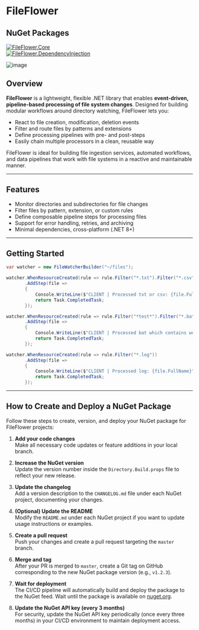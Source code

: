 # FileFlower

## NuGet Packages

[![FileFlower.Core](https://img.shields.io/nuget/v/FileFlower.Core)](https://www.nuget.org/packages/FileFlower.Core)  
[![FileFlower.DependencyInjection](https://img.shields.io/nuget/v/FileFlower.DependencyInjection)](https://www.nuget.org/packages/FileFlower.DependencyInjection)

![image](https://github.com/user-attachments/assets/b85601f0-b82b-4bde-b737-e334e98f0a58)

## Overview

**FileFlower** is a lightweight, flexible .NET library that enables **event-driven, pipeline-based processing of file system changes**. Designed for building modular workflows around directory watching, FileFlower lets you:

- React to file creation, modification, deletion events
- Filter and route files by patterns and extensions
- Define processing pipelines with pre- and post-steps
- Easily chain multiple processors in a clean, reusable way

FileFlower is ideal for building file ingestion services, automated workflows, and data pipelines that work with file systems in a reactive and maintainable manner.

---

## Features

- Monitor directories and subdirectories for file changes
- Filter files by pattern, extension, or custom rules
- Define composable pipeline steps for processing files
- Support for error handling, retries, and archiving
- Minimal dependencies, cross-platform (.NET 8+)

---

## Getting Started

```csharp
var watcher = new FileWatcherBuilder("~/files");

watcher.WhenResourceCreated(rule => rule.Filter("*.txt").Filter("*.csv").WithOrLogic())
       .AddStep(file =>
       {
           Console.WriteLine($"CLIENT | Processed txt or csv: {file.FullName}");
           return Task.CompletedTask;
       });

watcher.WhenResourceCreated(rule => rule.Filter("*test*").Filter("*.bat"))
       .AddStep(file =>
       {
           Console.WriteLine($"CLIENT | Processed bat which contains word 'test': {file.FullName}");
           return Task.CompletedTask;
       });

watcher.WhenResourceCreated(rule => rule.Filter("*.log"))
       .AddStep(file =>
       {
           Console.WriteLine($"CLIENT | Processed log: {file.FullName}");
           return Task.CompletedTask;
       });
```

---

## How to Create and Deploy a NuGet Package

Follow these steps to create, version, and deploy your NuGet package for FileFlower projects:

1. **Add your code changes**  
   Make all necessary code updates or feature additions in your local branch.

2. **Increase the NuGet version**  
   Update the version number inside the `Directory.Build.props` file to reflect your new release.

3. **Update the changelog**  
   Add a version description to the `CHANGELOG.md` file under each NuGet project, documenting your changes.

4. **(Optional) Update the README**  
   Modify the `README.md` under each NuGet project if you want to update usage instructions or examples.

5. **Create a pull request**  
   Push your changes and create a pull request targeting the `master` branch.

6. **Merge and tag**  
   After your PR is merged to `master`, create a Git tag on GitHub corresponding to the new NuGet package version (e.g., `v1.2.3`).

7. **Wait for deployment**  
   The CI/CD pipeline will automatically build and deploy the package to the NuGet feed. Wait until the package is available on [nuget.org](https://www.nuget.org/).

8. **Update the NuGet API key (every 3 months)**  
   For security, update the NuGet API key periodically (once every three months) in your CI/CD environment to maintain deployment access.
